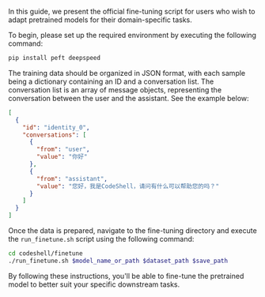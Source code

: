 In this guide, we present the official fine-tuning script for users who wish to adapt pretrained models for their domain-specific tasks.

To begin, please set up the required environment by executing the following command:
```bash
pip install peft deepspeed
```

The training data should be organized in JSON format, with each sample being a dictionary containing an ID and a conversation list. The conversation list is an array of message objects, representing the conversation between the user and the assistant. See the example below:

```json
[
  {
    "id": "identity_0",
    "conversations": [
      {
        "from": "user",
        "value": "你好"
      },
      {
        "from": "assistant",
        "value": "您好，我是CodeShell，请问有什么可以帮助您的吗？"
      }
    ]
  }
]
```

Once the data is prepared, navigate to the fine-tuning directory and execute the `run_finetune.sh` script using the following command:

```bash
cd codeshell/finetune
./run_finetune.sh $model_name_or_path $dataset_path $save_path
```

By following these instructions, you'll be able to fine-tune the pretrained model to better suit your specific downstream tasks.